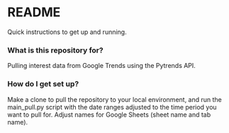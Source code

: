 # README #

Quick instructions to get up and running. 

### What is this repository for? ###

Pulling interest data from Google Trends using the Pytrends API.

### How do I get set up? ###

Make a clone to pull the repository to your local environment, and run the main_pull.py script with the date ranges adjusted to the time period you want to pull for. Adjust names for Google Sheets (sheet name and tab name). 

